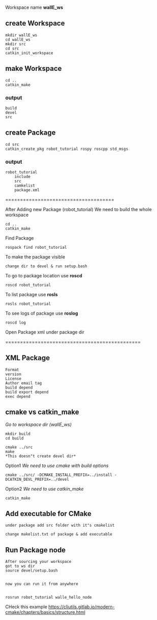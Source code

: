  Workspace name  **wallE_ws**


## create Workspace
    mkdir wallE_ws
    cd wallE_ws
    mkdir src
    cd src
    catkin_init_workspace


## make Workspace
    cd ..
    catkin_make

### output
    build
    devel
    src


## create Package  
    cd src
    catkin_create_pkg robot_tutorial rospy roscpp std_msgs

### output
    robot_tutorial
        include
        src
        camkelist
        package.xml

=====================================

After Adding new Package (robot_tutorial)
We need to build the whole workspace


    cd ..
    catkin_make


Find Package
    
    rospack find robot_tutorial

To make the package visible
    
    change dir to devel & run setup.bash


To go to package location use **roscd**
    
    roscd robot_tutorial

To list package use **rosls**
    
    rosls robot_tutorial

To see logs of package use **roslog**
    
    roscd log

Open Package xml under package dir

==============================================

## XML Package
    Format
    version
    License
    Author email tag
    build depend
    build export depend
    exec depend



## cmake vs catkin_make

*Go to workspace dir (wallE_ws)*
    
    mkdir build
    cd build
    
    cmake ../src
    make   
    *This doesn"t create devel dir*

Option1 *We need to use cmake with build options*  
    
    cmake ../src/ -DCMAKE_INSTALL_PREFIX=../install -DCATKIN_DEVL_PREFIX=../devel

Option2 *We need to use catkin_make* 
    
    catkin_make



## Add executable for CMake

    under package add src folder with it"s cmakelist

    change makelist.txt of package & add executable

## Run Package node 
    After sourcing your workspace
    got to ws dir
    source devel/setup.bash


    now you can run it from anywhere    


    rosrun robot_tutorial walle_hello_node


CHeck this example
    https://cliutils.gitlab.io/modern-cmake/chapters/basics/structure.html
